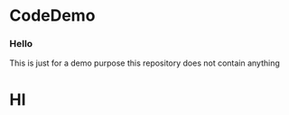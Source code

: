 # CodeDemo
<h3>Hello </h3>
This is just for a demo purpose this repository does not contain anything
<h1>HI</h1>
